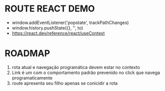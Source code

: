 # ROUTE REACT DEMO
- window.addEventListener('popstate', trackPathChanges)
- window.history.pushState({}, '', to)
- https://react.dev/reference/react/useContext

# ROADMAP
1. rota atual e navegação programática devem estar no contexto
2. Link é um <a> com o comportamento padrão prevenido no click que navega programaticamente
3. route apresenta seu filho apenas se conicidir a rota